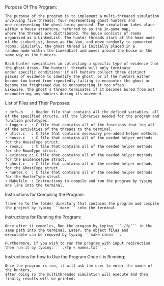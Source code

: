 Purpose Of The Program:

    The purpose of the program is to implement a multi-threaded simulation involving five threads: four representing ghost hunters and
    one representing the ghost being pursued. The simulation takes place within a house structure, referred to as the in-game map,
    where the threads are distributed. The house consists of rooms organized as a LinkedList. The hunter threads start at the head node
    of the LinkedList, known as the Van, and move randomly to connected rooms. Similarly, the ghost thread is initially placed in a
    random node within the LinkedList and moves around the house in the same way as the hunters.
    
    Each hunter specializes in collecting a specific type of evidence that the ghost drops. The hunters' threads will only terminate
    under specific conditions: if all hunters collect three distinct pieces of evidence to identify the ghost, or if the hunters either
    become too bored from repeatedly failing to encounter the ghost or become too frightened due to encountering it too often.
    Likewise, the ghost’s thread terminates if it becomes bored from not encountering any hunters during its movement.

List of Files and Their Purposes:

    ∙ defs.h    : Header file that contains all the defined variables, all of the specified structs, all the libraries needed for the program and function prototypes.
    ∙ logger.c  : C file that contains all of the functions that log all of the activities of the threads to the terminal.
    ∙ utils.c   : C file that contains necessary pre-added helper methods.
    ∙ house.c   : C file that contains all of the needed helper methods for the HouseType struct.
    ∙ room.c    : C file that contains all of the needed helper methods for the RoomType struct.
    ∙ evidence.c: C file that contains all of the needed helper methods for the EvidenceType struct.
    ∙ ghost.c   : C file that contains all of the needed helper methods for the GhostType struct.
    ∙ hunter.c  : C file that contains all of the needed helper methods for the HunterType struct.
    ∙ Makefile  : Instructions to compile and run the program by typing one line into the terminal.

Instructions for Compiling the Program:

    Traverse to the folder directory that contains the program and compile the project by typing ```make``` into the terminal.

Instructions for Running the Program:

    Once after it compiles, Run the program by typing ```./fp``` in the same path into the terminal. Later, the object files and
    executable can be removed by typing ```make clean```.

    Furthermore, if you wish to run the program with input redirection then run it by typing: ```./fp < names.txt```.

Instructions for how to Use the Program Once it is Running:

    Once the program is run, it will ask the user to enter the names of the hunters, 
    after doing so the multithreaded simulation will execute and then finally results will be printed.
